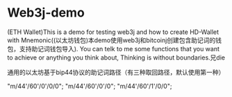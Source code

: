 # Web3j-demo
(ETH Wallet)This is a demo for testing web3j and how to create HD-Wallet with Mnemonic((以太坊钱包)本demo使用web3j和bitcoinj创建包含助记词的钱包，支持助记词钱包导入).
You can telk to me some functions that you want to achieve or anything you think about, Thinking is without boundaries.兄die

通用的以太坊基于bip44协议的助记词路径（有三种取回路径，默认使用第一种）

  "m/44'/60'/0'/0/0";
  "m/44'/60'/0'/0";
  "m/44'/60'/1'/0/0";

